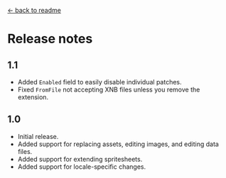 [← back to readme](README.md)

# Release notes
## 1.1
* Added `Enabled` field to easily disable individual patches.
* Fixed `FromFile` not accepting XNB files unless you remove the extension.

## 1.0
* Initial release.
* Added support for replacing assets, editing images, and editing data files.
* Added support for extending spritesheets.
* Added support for locale-specific changes.
